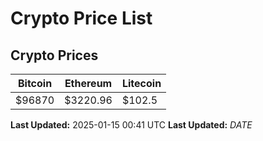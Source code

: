 # Crypto Price List

## Crypto Prices
| Bitcoin | Ethereum | Litecoin |
| ------- | -------- | -------- |
| $96870 | $3220.96 | $102.5 |
**Last Updated:** 2025-01-15 00:41 UTC
**Last Updated:** $DATE$
